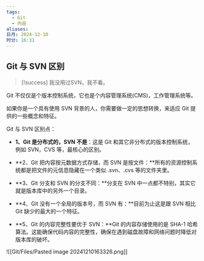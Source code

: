 ```yaml
---
tags:
  - Git
  - 内容
aliases: 
日月: 2024-12-10
时分: 16:31
---
```

## Git 与 SVN 区别

> [!success] 我没用过SVN，我不看。

Git 不仅仅是个版本控制系统，它也是个内容管理系统(CMS)，工作管理系统等。

如果你是一个具有使用 SVN 背景的人，你需要做一定的思想转换，来适应 Git 提供的一些概念和特征。

Git 与 SVN 区别点：

- **1、Git 是分布式的，SVN 不是**：这是 Git 和其它非分布式的版本控制系统，例如 SVN，CVS 等，最核心的区别。
    
- **2、Git 把内容按元数据方式存储，而 SVN 是按文件：**所有的资源控制系统都是把文件的元信息隐藏在一个类似 .svn、.cvs 等的文件夹里。
    
- **3、Git 分支和 SVN 的分支不同：**分支在 SVN 中一点都不特别，其实它就是版本库中的另外一个目录。
    
- **4、Git 没有一个全局的版本号，而 SVN 有：**目前为止这是跟 SVN 相比 Git 缺少的最大的一个特征。
    
- **5、Git 的内容完整性要优于 SVN：**Git 的内容存储使用的是 SHA-1 哈希算法。这能确保代码内容的完整性，确保在遇到磁盘故障和网络问题时降低对版本库的破坏。

![[Git/Files/Pasted image 20241210163326.png]]